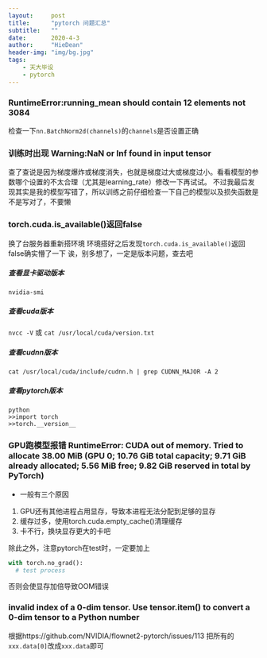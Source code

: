 ```yaml
---
layout:     post
title:      "pytorch 问题汇总"
subtitle:   ""
date:       2020-4-3
author:     "HieDean"
header-img: "img/bg.jpg"
tags:
    - 天大毕设
    - pytorch
---
```

### RuntimeError:running_mean should contain 12 elements not 3084
检查一下`nn.BatchNorm2d(channels)`的`channels`是否设置正确

### 训练时出现 Warning:NaN or Inf found in input tensor
查了查说是因为梯度爆炸或梯度消失，也就是梯度过大或梯度过小。看看模型的参数哪个设置的不太合理（尤其是learning_rate）修改一下再试试。
不过我最后发现其实是我的模型写错了，所以训练之前仔细检查一下自己的模型以及损失函数是不是写对了，不要懒

### **torch.cuda.is_available()**返回**false**
换了台服务器重新搭环境 环境搭好之后发现`torch.cuda.is_available()`返回false确实懵了一下
诶，别多想了，一定是版本问题，查去吧
##### 查看显卡驱动版本
`nvidia-smi`
##### 查看cuda版本
`nvcc -V` 或 `cat /usr/local/cuda/version.txt`
##### 查看cudnn版本
`cat /usr/local/cuda/include/cudnn.h | grep CUDNN_MAJOR -A 2`
##### 查看pytorch版本
```
python 
>>import torch 
>>torch.__version__
```

### GPU跑模型报错 RuntimeError: CUDA out of memory. Tried to allocate 38.00 MiB (GPU 0; 10.76 GiB total capacity; 9.71 GiB already allocated; 5.56 MiB free; 9.82 GiB reserved in total by PyTorch)
* 一般有三个原因
1. GPU还有其他进程占用显存，导致本进程无法分配到足够的显存
2. 缓存过多，使用torch.cuda.empty_cache()清理缓存
3. 卡不行，换块显存更大的卡吧

除此之外，注意pytorch在test时，一定要加上
```python
with torch.no_grad():
  # test process
```
否则会使显存加倍导致OOM错误

### invalid index of a 0-dim tensor. Use tensor.item() to convert a 0-dim tensor to a Python number
根据https://github.com/NVIDIA/flownet2-pytorch/issues/113
把所有的`xxx.data[0]`改成`xxx.data`即可
